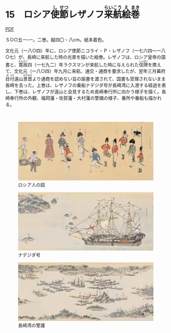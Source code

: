 # 15　ロシア<ruby>使<rt>し</rt></ruby><ruby>節<rt>せつ</rt></ruby>レザノフ<ruby>来<rt>らい</rt></ruby><ruby>航<rt>こう</rt></ruby><ruby>絵<rt>え</rt></ruby><ruby>巻<rt>まき</rt></ruby>

<a href="../pdf/015.pdf" target="_blank">PDF</a>

Ｓ○○五一‐一。二巻。縦四〇・八cm。紙本着色。

文化元（一八○四）年に、ロシア使節ニコライ・Ｐ・レザノフ（一七六四〜一八○七）が、長崎に来航した時の光景を描いた絵巻。レザノフは、ロシア皇帝の国書と、<ruby>寛<rt>かん</rt></ruby><ruby>政<rt>せい</rt></ruby>四（一七九二）年ラクスマンが来航した時に与えられた<ruby>信<rt>しん</rt></ruby><ruby>牌<rt>ぱい</rt></ruby>を携えて、文化元（一八○四）年九月に来航、通交・通商を要求したが、翌年三月幕府<ruby>目<rt>め</rt></ruby><ruby>付<rt>つけ</rt></ruby>遠山<ruby>景<rt>かげ</rt></ruby><ruby>晋<rt>みち</rt></ruby>より通商を認めない旨の諭書を渡されて、国書も受理されないまま長崎を去った。上巻は、レザノフの乗船ナデジダ号が長崎湾に入港する経過を表し、下巻は、レザノフが遠山と会見するため長崎奉行所に向かう様子を描く。長崎奉行所の外観、福岡藩・佐賀藩・大村藩の警備の様子、番所や番船も描かれる。

<br/>

<figure>
    <img src="../img/015/001.jpg"
         alt="ロシア人の図">
    <figcaption>ロシア人の図</figcaption>
</figure>

<figure>
    <img src="../img/015/002.jpg"
         alt="ナデジダ号">
    <figcaption>ナデジダ号</figcaption>
</figure>

<figure>
    <img src="../img/015/003.jpg"
         alt="長崎湾の警護">
    <figcaption>長崎湾の警護</figcaption>
</figure>